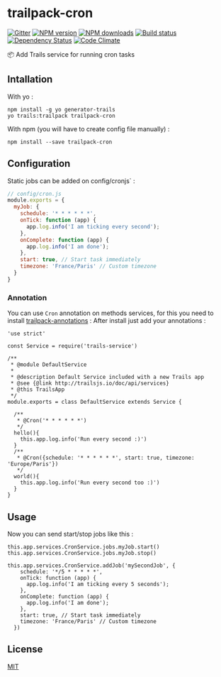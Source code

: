 # trailpack-cron
[![Gitter][gitter-image]][gitter-url]
[![NPM version][npm-image]][npm-url]
[![NPM downloads][npm-download]][npm-url]
[![Build status][ci-image]][ci-url]
[![Dependency Status][daviddm-image]][daviddm-url]
[![Code Climate][codeclimate-image]][codeclimate-url]

:package: Add Trails service for running cron tasks

## Intallation
With yo : 

```
npm install -g yo generator-trails
yo trails:trailpack trailpack-cron
```

With npm (you will have to create config file manually) :
 
`npm install --save trailpack-cron`

## Configuration
Static jobs can be added on config/cronjs` :
```js
// config/cron.js
module.exports = {
  myJob: {
    schedule: '* * * * * *',
    onTick: function (app) {
      app.log.info('I am ticking every second');
    },
    onComplete: function (app) {
      app.log.info('I am done');
    },
    start: true, // Start task immediately
    timezone: 'France/Paris' // Custom timezone
  }
}
```

### Annotation
You can use `Cron` annotation on methods services, for this you need to install [trailpack-annotations](https://github.com/jaumard/trailpack-annotations) : 
After install just add your annotations : 

```
'use strict'

const Service = require('trails-service')

/**
 * @module DefaultService
 *
 * @description Default Service included with a new Trails app
 * @see {@link http://trailsjs.io/doc/api/services}
 * @this TrailsApp
 */
module.exports = class DefaultService extends Service {

  /**
   * @Cron('* * * * * *')
   */
  hello(){
    this.app.log.info('Run every second :)')
  }
  /**
   * @Cron({schedule: '* * * * * *', start: true, timezone: 'Europe/Paris'})
   */
  world(){
    this.app.log.info('Run every second too :)')
  }
}

```

## Usage
Now you can send start/stop jobs like this : 

```
this.app.services.CronService.jobs.myJob.start()
this.app.services.CronService.jobs.myJob.stop()
```

```
this.app.services.CronService.addJob('mySecondJob', {
    schedule: '*/5 * * * * *',
    onTick: function (app) {
      app.log.info('I am ticking every 5 seconds');
    },
    onComplete: function (app) {
      app.log.info('I am done');
    },
    start: true, // Start task immediately
    timezone: 'France/Paris' // Custom timezone
  })
```

## License
[MIT](https://github.com/jaumard/trailpack-cron/blob/master/LICENSE)

[npm-image]: https://img.shields.io/npm/v/trailpack-cron.svg?style=flat-square
[npm-url]: https://npmjs.org/package/trailpack-cron
[npm-download]: https://img.shields.io/npm/dt/trailpack-cron.svg
[ci-image]: https://travis-ci.org/jaumard/trailpack-cron.svg?branch=master
[ci-url]: https://travis-ci.org/jaumard/trailpack-cron
[daviddm-image]: http://img.shields.io/david/jaumard/trailpack-cron.svg?style=flat-square
[daviddm-url]: https://david-dm.org/jaumard/trailpack-cron
[codeclimate-image]: https://img.shields.io/codeclimate/github/jaumard/trailpack-cron.svg?style=flat-square
[codeclimate-url]: https://codeclimate.com/github/jaumard/trailpack-cron
[gitter-image]: http://img.shields.io/badge/+%20GITTER-JOIN%20CHAT%20%E2%86%92-1DCE73.svg?style=flat-square
[gitter-url]: https://gitter.im/trailsjs/trails
